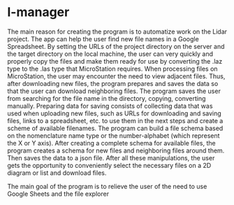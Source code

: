 # l-manager

The main reason for creating the program is to automatize work on the Lidar project.
The app can help the user find new file names in a Google Spreadsheet. By setting the URLs of the project directory on the server and the target directory on the local machine, the user can very quickly and properly copy the files and make them ready for use by converting the .laz type to the .las type that MicroStation requires.
When processing files on MicroStation, the user may encounter the need to view adjacent files.
Thus, after downloading new files, the program prepares and saves the data so that the user can download neighboring files. The program saves the user from searching for the file name in the directory, copying, converting manually.
Preparing data for saving consists of collecting data that was used when uploading new files, such as URLs for downloading and saving files, links to a spreadsheet, etc. to use them in the next steps and create a scheme of available filenames. The program can build a file schema based on the nomenclature name type or the number-alphabet (which represent the X or Y axis). After creating a complete schema for available files, the program creates a schema for new files and neighboring files around them. Then saves the data to a json file.
After all these manipulations, the user gets the opportunity to conveniently select the necessary files on a 2D diagram or list and download files.

The main goal of the program is to relieve the user of the need to use Google Sheets and the file explorer
